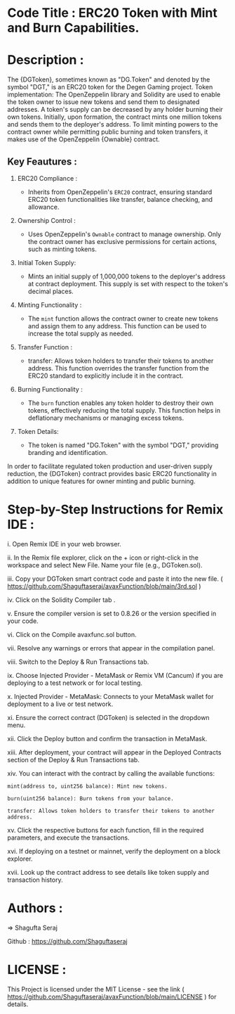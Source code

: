# Code Title : ERC20 Token with Mint and Burn Capabilities.

# Description : 

The {DGToken}, sometimes known as "DG.Token" and denoted by the symbol "DGT," is an ERC20 token for the Degen Gaming project. 
Token implementation: The OpenZeppelin library and Solidity are used to enable the token owner to issue new tokens and send them to designated addresses. A token's supply can be decreased by any holder burning their own tokens. Initially, upon formation, the contract mints one million tokens and sends them to the deployer's address. To limit minting powers to the contract owner while permitting public burning and token transfers, it makes use of the OpenZeppelin {Ownable} contract.

## Key Feautures : 

1. ERC20 Compliance :
   
    * Inherits from OpenZeppelin's `ERC20` contract, ensuring standard ERC20 token functionalities like transfer, balance checking, and allowance.

2. Ownership Control :

   * Uses OpenZeppelin's `Ownable` contract to manage ownership. Only the contract owner has exclusive permissions for certain actions, such as minting tokens.

3. Initial Token Supply:
   
     * Mints an initial supply of 1,000,000 tokens to the deployer's address at contract deployment. This supply is set with respect to the token's decimal places.

4. Minting Functionality :
   
    * The `mint` function allows the contract owner to create new tokens and assign them to any address.
      This function can be used to increase the total supply as needed.

5. Transfer Function :

    * transfer: Allows token holders to transfer their tokens to another address. This function overrides the transfer function from the ERC20 standard to 
      explicitly include it in the contract. 

6. Burning Functionality :
   
     * The `burn` function enables any token holder to destroy their own tokens, effectively reducing the total supply.
       This function helps in deflationary mechanisms or managing excess tokens.

7. Token Details:
   
    * The token is named "DG.Token" with the symbol "DGT," providing branding and identification.

In order to facilitate regulated token production and user-driven supply reduction, the {DGToken} contract provides basic ERC20 functionality in addition to unique features for owner minting and public burning.

# Step-by-Step Instructions for Remix IDE :

   
  i. Open Remix IDE in your web browser.
      
  ii. In the Remix file explorer, click on the + icon or right-click in the workspace and select New File. Name your file (e.g., DGToken.sol).

  iii. Copy your DGToken smart contract code and paste it into the new file. ( https://github.com/Shaguftaseraj/avaxFunction/blob/main/3rd.sol )

  iv. Click on the Solidity Compiler tab .
  
  v. Ensure the compiler version is set to 0.8.26 or the version specified in your code.
  
  vi. Click on the Compile avaxfunc.sol button.
  
  vii. Resolve any warnings or errors that appear in the compilation panel.
  
  viii. Switch to the Deploy & Run Transactions tab.
  
   ix. Choose Injected Provider - MetaMask or Remix VM (Cancum) if you are deploying to a test network or for local testing.
   
   x. Injected Provider - MetaMask: Connects to your MetaMask wallet for deployment to a live or test network.
   
   xi. Ensure the correct contract (DGToken) is selected in the dropdown menu.
   
  xii. Click the Deploy button and confirm the transaction in MetaMask.
  
 xiii. After deployment, your contract will appear in the Deployed Contracts section of the Deploy & Run Transactions tab.
 
  xiv. You can interact with the contract by calling the available functions:
  
    mint(address to, uint256 balance): Mint new tokens.
    
    burn(uint256 balance): Burn tokens from your balance.

    transfer: Allows token holders to transfer their tokens to another address.
    
  xv. Click the respective buttons for each function, fill in the required parameters, and execute the transactions.
  
  xvi. If deploying on a testnet or mainnet, verify the deployment on a block explorer.
  
  xvii. Look up the contract address to see details like token supply and transaction history.

# Authors :

=> Shagufta Seraj

Github : https://github.com/Shaguftaseraj

# LICENSE :
This Project is licensed under the MIT License - see the link ( https://github.com/Shaguftaseraj/avaxFunction/blob/main/LICENSE ) for details.
